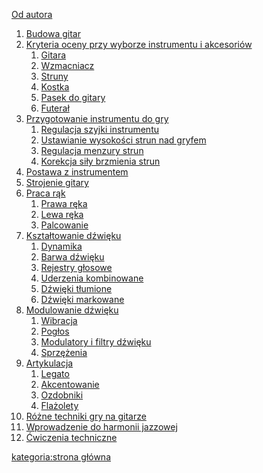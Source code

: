 [Od autora](Od_autora "wikilink")

1.  [Budowa gitar](:Kategoria:Rodzaje_gitar "wikilink")
2.  [Kryteria oceny przy wyborze instrumentu i
    akcesoriów](Wybieranie_instrumentu_i_akcesoriów "wikilink")
    1.  [Gitara](Gitara "wikilink")
    2.  [Wzmacniacz](Wzmacniacz "wikilink")
    3.  [Struny](Struny "wikilink")
    4.  [Kostka](Kostka "wikilink")
    5.  [Pasek do gitary](Pasek_do_gitary "wikilink")
    6.  [Futerał](Futerał "wikilink")
3.  [Przygotowanie instrumentu do
    gry](Przygotowanie_instrumentu_do_gry "wikilink")
    1.  [Regulacja szyjki
        instrumentu](Regulacja_szyjki_instrumentu "wikilink")
    2.  [Ustawianie wysokości strun nad
        gryfem](Ustawianie_wysokości_strun_nad_gryfem "wikilink")
    3.  [Regulacja menzury strun](Regulacja_menzury "wikilink")
    4.  [Korekcja siły brzmienia
        strun](Korekcja_siły_brzmienia_strun "wikilink")
4.  [Postawa z instrumentem](Postawa_z_instrumentem "wikilink")
5.  [Strojenie gitary](Strojenie_gitary "wikilink")
6.  [Praca rąk](Praca_rąk "wikilink")
    1.  [Prawa ręka](Prawa_ręka "wikilink")
    2.  [Lewa ręka](Lewa_ręka "wikilink")
    3.  [Palcowanie](Palcowanie "wikilink")
7.  [Kształtowanie dźwięku](Kształtowanie_dźwięku "wikilink")
    1.  [Dynamika](Dynamika "wikilink")
    2.  [Barwa dźwięku](Barwa_dźwięku "wikilink")
    3.  [Rejestry głosowe](Rejestry_głosowe "wikilink")
    4.  [Uderzenia kombinowane](Uderzenia_kombinowane "wikilink")
    5.  [Dźwięki tłumione](Dźwięki_tłumione "wikilink")
    6.  [Dźwięki markowane](Dźwięki_markowane "wikilink")
8.  [Modulowanie dźwięku](Modulowanie_dźwięku "wikilink")
    1.  [Wibracja](Wibracja "wikilink")
    2.  [Pogłos](Pogłos "wikilink")
    3.  [Modulatory i filtry
        dźwięku](Modulatory_i_filtry_dźwięku "wikilink")
    4.  [Sprzężenia](Sprzężenia "wikilink")
9.  [Artykulacja](Artykulacja "wikilink")
    1.  [Legato](Legato "wikilink")
    2.  [Akcentowanie](Akcentowanie "wikilink")
    3.  [Ozdobniki](Ozdobniki "wikilink")
    4.  [Flażolety](Flażolet "wikilink")
10. [Różne techniki gry na
    gitarze](Różne_techniki_gry_na_gitarze "wikilink")
11. [Wprowadzenie do harmonii
    jazzowej](Wprowadzenie_do_harmonii_jazzowej "wikilink")
12. [Ćwiczenia techniczne](Ćwiczenia_techniczne "wikilink")

[kategoria:strona główna](kategoria:strona_główna "wikilink")
